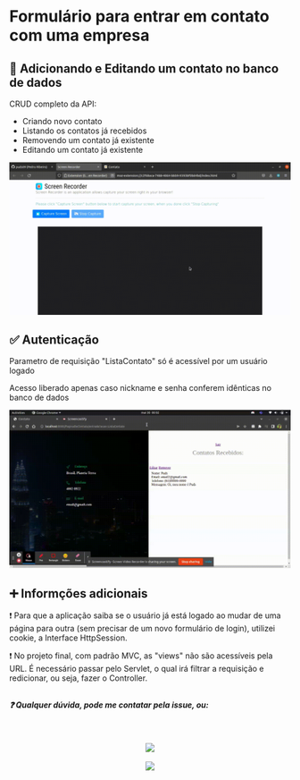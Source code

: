 # Formulário para entrar em contato com uma empresa


## 📝 Adicionando e Editando um contato no banco de dados

<p> CRUD completo da API:</p>
<ul>
    <li>Criando novo contato</li> 
    <li>Listando os contatos já recebidos</li>
    <li>Removendo um contato já existente</li>
    <li>Editando um contato já existente</li>
</ul>

![Adicionando e editando contato Vídeo](https://github.com/puds09/ServletContactForm/blob/main/API-contatoEmpresa/Adicionando%20EEditandoContato.gif)


## ✅ Autenticação

<p> Parametro de requisição "ListaContato" só é acessível por um usuário logado </p>
<p> Acesso liberado apenas caso nickname e senha conferem idênticas no banco de dados</p>

![Autenticação e páginas bloqueadas para usuários não autorizados](https://github.com/puds09/ServletContactForm/blob/main/API-contatoEmpresa/Autenticacao_Login.gif)

## ➕ Informções adicionais

<p>❗ Para que a aplicação saiba se o usuário já está logado ao mudar de uma página para outra (sem precisar de um novo formulário de login), utilizei cookie, a Interface HttpSession.</p> 
<p>❗ No projeto final, com padrão MVC, as "views" não são acessíveis pela URL. É necessário passar pelo Servlet, o qual irá filtrar a requisição e redicionar, ou seja, fazer o Controller.</p>


##
##

##### ❓ Qualquer dúvida, pode me contatar pela issue, ou:

<div style="display: inline_block" align="center"><br>
  
  <a href="https://www.linkedin.com/in/pedro-ribeiro-b522671b1/" target="_blank"><img src="https://img.shields.io/badge/-LinkedIn-%230077B5?style=for-the-badge&logo=linkedin&logoColor=white" target="_blank"></a> 
  
  <a href = "mailto:ph.pedro09@gmail.com"><img src="https://img.shields.io/badge/-Gmail-%23333?style=for-the-badge&logo=gmail&logoColor=white" target="_blank"></a>

</div>
